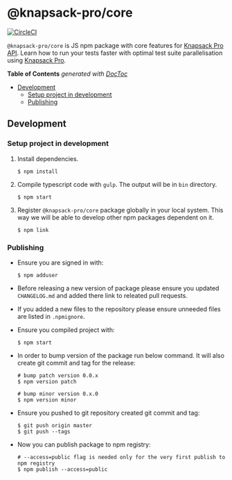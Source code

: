 # @knapsack-pro/core

[![CircleCI](https://circleci.com/gh/KnapsackPro/knapsack-pro-core-js.svg?style=svg)](https://circleci.com/gh/KnapsackPro/knapsack-pro-core-js)

`@knapsack-pro/core` is JS npm package with core features for [Knapsack Pro API](https://docs.knapsackpro.com/api/).
Learn how to run your tests faster with optimal test suite parallelisation using [Knapsack Pro](https://knapsackpro.com).

<!-- START doctoc generated TOC please keep comment here to allow auto update -->
<!-- DON'T EDIT THIS SECTION, INSTEAD RE-RUN doctoc TO UPDATE -->
**Table of Contents**  *generated with [DocToc](https://github.com/thlorenz/doctoc)*

- [Development](#development)
  - [Setup project in development](#setup-project-in-development)
  - [Publishing](#publishing)

<!-- END doctoc generated TOC please keep comment here to allow auto update -->

## Development

### Setup project in development

1. Install dependencies.

    ```
    $ npm install
    ```

2. Compile typescript code with `gulp`. The output will be in `bin` directory.

    ```
    $ npm start
    ```

3. Register `@knapsack-pro/core` package globally in your local system. This way we will be able to develop other npm packages dependent on it.

    ```
    $ npm link
    ```

### Publishing

* Ensure you are signed in with:

    ```
    $ npm adduser
    ```

* Before releasing a new version of package please ensure you updated `CHANGELOG.md` and added there link to releated pull requests.

* If you added a new files to the repository please ensure unneeded files are listed in `.npmignore`.

* Ensure you compiled project with:

    ```
    $ npm start
    ```

* In order to bump version of the package run below command. It will also create git commit and tag for the release:

    ```
    # bump patch version 0.0.x
    $ npm version patch

    # bump minor version 0.x.0
    $ npm version minor
    ```

* Ensure you pushed to git repository created git commit and tag:

    ```
    $ git push origin master
    $ git push --tags
    ```

* Now you can publish package to npm registry:

    ```
    # --access=public flag is needed only for the very first publish to npm registry
    $ npm publish --access=public
    ```
